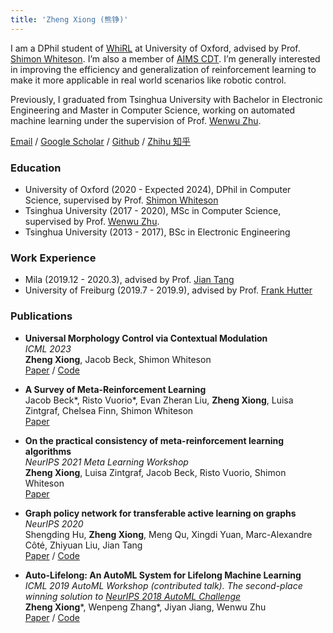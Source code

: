 ```yaml
---
title: 'Zheng Xiong (熊铮)'
---
```


I am a DPhil student of [WhiRL](http://whirl.cs.ox.ac.uk/) at University of Oxford, advised by Prof. [Shimon Whiteson](http://whirl.cs.ox.ac.uk/pages/people/shimon.html). I’m also a member of [AIMS CDT](https://aims.robots.ox.ac.uk/). I’m generally interested in improving the efficiency and generalization of reinforcement learning to make it more applicable in real world scenarios like robotic control.

Previously, I graduated from Tsinghua University with Bachelor in Electronic Engineering and Master in Computer Science, working on automated machine learning under the supervision of Prof. [Wenwu Zhu](https://www.cs.tsinghua.edu.cn/info/1116/3529.htm).

[Email](zheng.xiong@eng.ox.ac.uk) / [Google Scholar](https://scholar.google.com/citations?user=F5bted4AAAAJ&hl=en) / [Github](https://github.com/MasterXiong) / [Zhihu 知乎](https://www.zhihu.com/people/xiong-zheng-87-58)

### Education
- University of Oxford (2020 - Expected 2024), DPhil in Computer Science, supervised by Prof. [Shimon Whiteson](http://whirl.cs.ox.ac.uk/)
- Tsinghua University (2017 - 2020), MSc in Computer Science, supervised by Prof. [Wenwu Zhu](https://www.cs.tsinghua.edu.cn/info/1116/3529.htm). 
- Tsinghua University (2013 - 2017), BSc in Electronic Engineering

### Work Experience
- Mila (2019.12 - 2020.3), advised by Prof. [Jian Tang](https://jian-tang.com/)
- University of Freiburg (2019.7 - 2019.9), advised by Prof. [Frank Hutter](https://ml.informatik.uni-freiburg.de/profile/hutter/)

### Publications
- **Universal Morphology Control via Contextual Modulation**  
*ICML 2023*  
**Zheng Xiong**, Jacob Beck, Shimon Whiteson  
[Paper](https://arxiv.org/abs/2302.11070) / [Code](https://github.com/MasterXiong/ModuMorph)

- **A Survey of Meta-Reinforcement Learning**  
Jacob Beck*, Risto Vuorio*, Evan Zheran Liu, **Zheng Xiong**, Luisa Zintgraf, Chelsea Finn, Shimon Whiteson  
[Paper](https://arxiv.org/pdf/2301.08028)

- **On the practical consistency of meta-reinforcement learning algorithms**  
*NeurIPS 2021 Meta Learning Workshop*  
**Zheng Xiong**, Luisa Zintgraf, Jacob Beck, Risto Vuorio, Shimon Whiteson  
[Paper](https://arxiv.org/pdf/2112.00478)

- **Graph policy network for transferable active learning on graphs**  
*NeurIPS 2020*  
Shengding Hu, **Zheng Xiong**, Meng Qu, Xingdi Yuan, Marc-Alexandre Côté, Zhiyuan Liu, Jian Tang  
[Paper](https://proceedings.neurips.cc/paper/2020/file/73740ea85c4ec25f00f9acbd859f861d-Paper.pdf) / [Code](https://github.com/ShengdingHu/GraphPolicyNetworkActiveLearning)

- **Auto-Lifelong: An AutoML System for Lifelong Machine Learning**  
*ICML 2019 AutoML Workshop (contributed talk). The second-place winning solution to [NeurIPS 2018 AutoML Challenge](https://competitions.codalab.org/competitions/19836)*  
**Zheng Xiong***, Wenpeng Zhang*, Jiyan Jiang, Wenwu Zhu  
[Paper](https://www.automl.org/wp-content/uploads/2019/06/automlws2019_Paper49.pdf) / [Code](https://github.com/MetaLearners/NIPS-2018-AutoML-Challenge)
